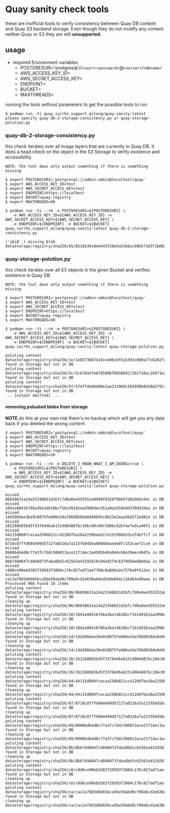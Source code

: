 # Quay sanity check tools

these are inofficial tools to verify consistency between Quay DB content and Quay S3 backend storage. Even though they do not modify any content neither Quay or S3 they are still **unsupported**.

## usage 

* required Environment variables
    * POSTGRESURI='postgresql://`<user>`:`<password>`@`<server>`/`<dbname>`'
    * AWS_ACCESS_KEY_ID=
    * AWS_SECRET_ACCESS_KEY=
    * ENDPOINT=
    * BUCKET=
    * MAXTHREADS=

running the tools without parameters to get the possible tools to run

~~~
$ podman run -ti quay.io/rhn_support_milang/quay-sanity:latest
please specify quay-db-2-storage-consistency.py or quay-storage-polution.py
~~~

### quay-db-2-storage-consistency.py 

this check iterates over all image layers that are currently in Quay DB. It does a head check on the object in the S3 Storage to verify existence and accessibility.

`NOTE: the tool does only output something if there is something missing`

~~~
$ export POSTGRESURI='postgresql://admin:admin@localhost/quay'
$ export AWS_ACCESS_KEY_ID=test
$ export AWS_SECRET_ACCESS_KEY=test
$ export ENDPOINT=https://localhost
$ export BUCKET=quay-registry
$ export MAXTHREADS=50

$ podman run -ti --rm -e POSTGRESURI=${POSTGRESURI} \
   -e AWS_ACCESS_KEY_ID=${AWS_ACCESS_KEY_ID} -e AWS_SECRET_ACCESS_KEY=${AWS_SECRET_ACCESS_KEY} \
   -e ENDPOINT=${ENDPOINT} -e BUCKET=${BUCKET} quay.io/rhn_support_milang/quay-sanity:latest quay-db-2-storage-consistency.py

('ubi8',) missing blob datastorage/registry/sha256/65/6510149c8e6443f28e5a53b6acb0b57165f1b003677d54e1cba821367c0de81a
~~~

### quay-storage-polution.py

this check iterates over all S3 objects in the given Bucket and verifies existence in Quay DB.

`NOTE: the tool does only output something if there is something missing`

~~~
$ export POSTGRESURI='postgresql://admin:admin@localhost/quay'
$ export AWS_ACCESS_KEY_ID=test
$ export AWS_SECRET_ACCESS_KEY=test
$ export ENDPOINT=https://localhost
$ export BUCKET=quay-registry
$ export MAXTHREADS=50

$ podman run -ti --rm -e POSTGRESURI=${POSTGRESURI} \
   -e AWS_ACCESS_KEY_ID=${AWS_ACCESS_KEY_ID} -e AWS_SECRET_ACCESS_KEY=${AWS_SECRET_ACCESS_KEY} \
   -e ENDPOINT=${ENDPOINT} -e BUCKET=${BUCKET} quay.io/rhn_support_milang/quay-sanity:latest quay-storage-polution.py

poluting content datastorage/registry/sha256/1e/1e0273b07419ce4d6c6fb1b393c060a77c6282faebfa9605b729a5d876c44ce0 found in Storage but not in DB
poluting content datastorage/registry/sha256/5c/5cb78a5fe6f8509bf805869172b1fa9ac169f1e2fa6cc39fa1fb8f04aebcb69b found in Storage but not in DB
poluting content datastorage/registry/sha256/5f/5f4f74b06d89e2ae231968c592958b8d38d27911db49c7584fb6a0ba8991485b found in Storage but not in DB
... [output omitted] ...
~~~

#### removing poluated blobs from storage

**NOTE** do this at your own risk there's no backup which will get you any data back if you deleted the wrong content

~~~
$ export POSTGRESURI='postgresql://admin:admin@localhost/quay'
$ export AWS_ACCESS_KEY_ID=test
$ export AWS_SECRET_ACCESS_KEY=test
$ export ENDPOINT=https://localhost
$ export BUCKET=quay-registry
$ export MAXTHREADS=50

$ podman run -ti --rm -e DELETE_I_KNOW_WHAT_I_AM_DOING=true \
   -e POSTGRESURI=${POSTGRESURI} \
   -e AWS_ACCESS_KEY_ID=${AWS_ACCESS_KEY_ID} -e AWS_SECRET_ACCESS_KEY=${AWS_SECRET_ACCESS_KEY} \
   -e ENDPOINT=${ENDPOINT} -e BUCKET=${BUCKET} quay.io/rhn_support_milang/quay-sanity:latest quay-storage-polution.py

missed 06038631a24a25348b51d1bfc7d0a0ee555552a8998f8328f9b657d02dd4c64c in DB
missed 1041e80416766a3be14610bcf1b1d9181ea2996dee351a9a2d10e8d370d43dea in DB
missed 14d208dae3be918075fe606e3da760d858da0d40695c0b23e2eaa5bd2f2e481e in DB
missed 262268b65bd5f33784d6a61514964887bc18bc00c60c588bc62bfae7edca46f1 in DB
missed 44115d860fcecaa250b811cc4120d7ba18a2250bada1fe15199de53cefde7fc7 in DB
missed 8710c877fd984499d57127a0316a7a215fb8456a088484aede07c153caef2ca4 in DB
missed 8900b4b4d0c77a3fc7ddc506013ace21f14ec3a4585b4ba944c68e29eec46dfa in DB
missed 8bb7d40847c4846073faba8bd1c62563a43292819c84a92f4c6379d56e688daa in DB
missed c0d6ce90ebd382f29583f3804c176c827adf1aef768c8a84ba2e7576e0f412ec in DB
missed cac2a79d3d6665bca5be59abd9cf09e6cd2e630a8de45dde684c116d63ed9aee in DB
Processed 966 Found 10 items
poluting content datastorage/registry/sha256/06/06038631a24a25348b51d1bfc7d0a0ee555552a8998f8328f9b657d02dd4c64c found in Storage but not in DB
cleaning up datastorage/registry/sha256/06/06038631a24a25348b51d1bfc7d0a0ee555552a8998f8328f9b657d02dd4c64c
poluting content datastorage/registry/sha256/10/1041e80416766a3be14610bcf1b1d9181ea2996dee351a9a2d10e8d370d43dea found in Storage but not in DB
cleaning up datastorage/registry/sha256/10/1041e80416766a3be14610bcf1b1d9181ea2996dee351a9a2d10e8d370d43dea
poluting content datastorage/registry/sha256/14/14d208dae3be918075fe606e3da760d858da0d40695c0b23e2eaa5bd2f2e481e found in Storage but not in DB
cleaning up datastorage/registry/sha256/14/14d208dae3be918075fe606e3da760d858da0d40695c0b23e2eaa5bd2f2e481e
poluting content datastorage/registry/sha256/26/262268b65bd5f33784d6a61514964887bc18bc00c60c588bc62bfae7edca46f1 found in Storage but not in DB
cleaning up datastorage/registry/sha256/26/262268b65bd5f33784d6a61514964887bc18bc00c60c588bc62bfae7edca46f1
poluting content datastorage/registry/sha256/44/44115d860fcecaa250b811cc4120d7ba18a2250bada1fe15199de53cefde7fc7 found in Storage but not in DB
cleaning up datastorage/registry/sha256/44/44115d860fcecaa250b811cc4120d7ba18a2250bada1fe15199de53cefde7fc7
poluting content datastorage/registry/sha256/87/8710c877fd984499d57127a0316a7a215fb8456a088484aede07c153caef2ca4 found in Storage but not in DB
cleaning up datastorage/registry/sha256/87/8710c877fd984499d57127a0316a7a215fb8456a088484aede07c153caef2ca4
poluting content datastorage/registry/sha256/89/8900b4b4d0c77a3fc7ddc506013ace21f14ec3a4585b4ba944c68e29eec46dfa found in Storage but not in DB
cleaning up datastorage/registry/sha256/89/8900b4b4d0c77a3fc7ddc506013ace21f14ec3a4585b4ba944c68e29eec46dfa
poluting content datastorage/registry/sha256/8b/8bb7d40847c4846073faba8bd1c62563a43292819c84a92f4c6379d56e688daa found in Storage but not in DB
cleaning up datastorage/registry/sha256/8b/8bb7d40847c4846073faba8bd1c62563a43292819c84a92f4c6379d56e688daa
poluting content datastorage/registry/sha256/c0/c0d6ce90ebd382f29583f3804c176c827adf1aef768c8a84ba2e7576e0f412ec found in Storage but not in DB
cleaning up datastorage/registry/sha256/c0/c0d6ce90ebd382f29583f3804c176c827adf1aef768c8a84ba2e7576e0f412ec
poluting content datastorage/registry/sha256/ca/cac2a79d3d6665bca5be59abd9cf09e6cd2e630a8de45dde684c116d63ed9aee found in Storage but not in DB
cleaning up datastorage/registry/sha256/ca/cac2a79d3d6665bca5be59abd9cf09e6cd2e630a8de45dde684c116d63ed9aee
~~~


